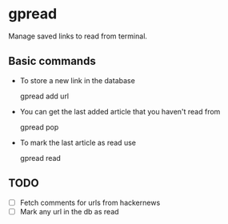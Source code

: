 # gpread

Manage saved links to read from terminal.

## Basic commands

- To store a new link in the database

	gpread add url

- You can get the last added article that you haven't read from

	gpread pop

- To mark the last article as read use

	gpread read

## TODO

- [ ] Fetch comments for urls from hackernews
- [ ] Mark any url in the db as read 
